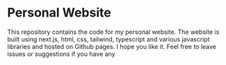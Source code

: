 # Personal Website

This repository contains the code for my personal website. The website is built using next.js, html, css, tailwind, typescript and various javascript libraries and hosted on Github pages. I hope you like it. Feel free to leave issues or suggestions if you have any
